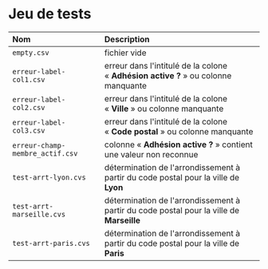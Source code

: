 # Jeu de tests

| Nom | Description |
| :-- | :--         |
| `empty.csv` | fichier vide |
| `erreur-label-col1.csv` | erreur dans l'intitulé de la colone « **Adhésion active ?** » ou colonne manquante |
| `erreur-label-col2.csv` | erreur dans l'intitulé de la colone « **Ville** » ou colonne manquante |
| `erreur-label-col3.csv` | erreur dans l'intitulé de la colone « **Code postal** » ou colonne manquante |
| `erreur-champ-membre_actif.csv` | colonne « **Adhésion active ?** » contient une valeur non reconnue |
| `test-arrt-lyon.cvs` | détermination de l'arrondissement à partir du code postal pour la ville de **Lyon** |
| `test-arrt-marseille.cvs` | détermination de l'arrondissement à partir du code postal pour la ville de **Marseille** |
| `test-arrt-paris.cvs` | détermination de l'arrondissement à partir du code postal pour la ville de **Paris** |

